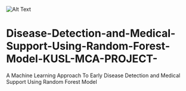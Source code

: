 ![Alt Text](https://kakatiya.ac.in/images/kumain_logo.jpg)
# Disease-Detection-and-Medical-Support-Using-Random-Forest-Model-KUSL-MCA-PROJECT-
A Machine Learning Approach To Early Disease Detection and Medical Support Using Random Forest Model
